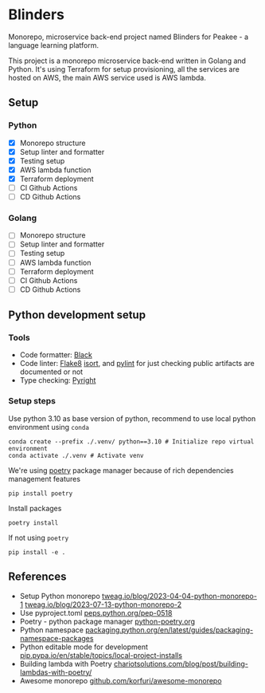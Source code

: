 # Blinders

Monorepo, microservice back-end project named Blinders for Peakee - a language learning platform.

This project is a monorepo microservice back-end written in Golang and Python. It's using Terraform for setup provisioning, all the services are hosted on AWS, the main AWS service used is AWS lambda.

## Setup

### Python

-   [x] Monorepo structure
-   [x] Setup linter and formatter
-   [x] Testing setup
-   [x] AWS lambda function
-   [x] Terraform deployment
-   [ ] CI Github Actions
-   [ ] CD Github Actions

### Golang

-   [ ] Monorepo structure
-   [ ] Setup linter and formatter
-   [ ] Testing setup
-   [ ] AWS lambda function
-   [ ] Terraform deployment
-   [ ] CI Github Actions
-   [ ] CD Github Actions

## Python development setup

### Tools

-   Code formatter: [Black](https://github.com/psf/black)
-   Code linter: [Flake8](https://flake8.pycqa.org/en/latest/user/index.html) [isort](https://github.com/PyCQA/isort), and [pylint](https://pypi.org/project/pylint/) for just checking public artifacts are documented or not
-   Type checking: [Pyright](https://github.com/microsoft/pyright#static-type-checker-for-python)

### Setup steps

Use python 3.10 as base version of python, recommend to use local python environment using `conda`

```shell
conda create --prefix ./.venv/ python==3.10 # Initialize repo virtual environment
conda activate ./.venv # Activate venv
```

We're using [poetry](https://python-poetry.org/) package manager because of rich dependencies management features

```shell
pip install poetry
```

Install packages

```shell
poetry install
```

If not using `poetry`

```shell
pip install -e .
```

## References

-   Setup Python monorepo [tweag.io/blog/2023-04-04-python-monorepo-1](https://www.tweag.io/blog/2023-04-04-python-monorepo-1/) [tweag.io/blog/2023-07-13-python-monorepo-2](https://www.tweag.io/blog/2023-07-13-python-monorepo-2/) [](medium.com/opendoor-labs/our-python-monorepo-d34028f2b6fa)
-   Use pyproject.toml [peps.python.org/pep-0518](https://peps.python.org/pep-0518/)
-   Poetry - python package manager [python-poetry.org](https://python-poetry.org/docs/)
-   Python namespace [packaging.python.org/en/latest/guides/packaging-namespace-packages](https://packaging.python.org/en/latest/guides/packaging-namespace-packages/)
-   Python editable mode for development [pip.pypa.io/en/stable/topics/local-project-installs](https://pip.pypa.io/en/stable/topics/local-project-installs/)
-   Building lambda with Poetry [chariotsolutions.com/blog/post/building-lambdas-with-poetry/](https://chariotsolutions.com/blog/post/building-lambdas-with-poetry/)
-   Awesome monorepo [github.com/korfuri/awesome-monorepo](https://github.com/korfuri/awesome-monorepo)

